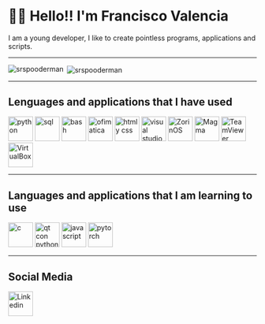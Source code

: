 # 🐻‍❄️ Hello!! I'm Francisco Valencia
I am a young developer, I like to create pointless programs, applications and scripts.

---

<p><img align="left" src="https://github-readme-stats.vercel.app/api/top-langs/?username=srspooderman&layout=compact&theme=dark" alt="srspooderman" /></p>

<p>&nbsp;<img align="center" src="https://github-readme-stats.vercel.app/api?username=srspooderman&show_icons=true&theme=dark" alt="srspooderman" /></p>


---

## Lenguages and applications that I have used
<p align="left">
    <a href="https://www.python.org/"><img src="https://upload.wikimedia.org/wikipedia/commons/thumb/c/c3/Python-logo-notext.svg/1024px-Python-logo-notext.svg.png" alt="python" width="50" height="50"></a>
    <a href="https://www.mysql.com/"><img src="https://1000marcas.net/wp-content/uploads/2020/11/MySQL-logo.png" alt="sql" height="50"></a>
    <a href="https://devdocs.io/bash/"><img src="https://linube.com/blog/wp-content/uploads/bash-logo.png" alt="bash" width="50" height="50"></a>
    <a href="https://www.office.com/"><img src="https://upload.wikimedia.org/wikipedia/commons/thumb/5/5f/Microsoft_Office_logo_%282019%E2%80%93present%29.svg/2048px-Microsoft_Office_logo_%282019%E2%80%93present%29.svg.png" alt="ofimatica" width="50" height="50"></a>
    <a href="https://www.w3.org/html/"><img src="https://upload.wikimedia.org/wikipedia/commons/thumb/1/10/CSS3_and_HTML5_logos_and_wordmarks.svg/2560px-CSS3_and_HTML5_logos_and_wordmarks.svg.png" alt="html y css" height="50"></a>
    <a href="https://code.visualstudio.com/"><img src="https://upload.wikimedia.org/wikipedia/commons/thumb/9/9a/Visual_Studio_Code_1.35_icon.svg/2048px-Visual_Studio_Code_1.35_icon.svg.png" alt="visual studio" width="50"></a>
    <a href="https://zorin.com/os/"><img src="https://upload.wikimedia.org/wikipedia/commons/1/14/Zorin_Logomark.svg" alt="ZorinOS" width="50"></a>
    <a href="https://magmafoundation.org/"><img src="https://pbs.twimg.com/profile_images/1511131238253441025/n2715Njt_400x400.jpg" alt="Magma" width="50"></a>
    <a href="https://www.teamviewer.com/es/"><img src="https://static.teamviewer.com/resources/2019/07/TeamViewer_Logo_512x512.png" alt="TeamViewer" width="50"></a>
    <a href="https://www.virtualbox.org/"><img src="https://upload.wikimedia.org/wikipedia/commons/d/d5/Virtualbox_logo.png?20150209215936" alt="VirtualBox" width="50"></a>
</p>

---

## Languages and applications that I am learning to use
<p align="left">
    <a href="https://www.w3schools.com/c/index.php"><img src="https://cdn.worldvectorlogo.com/logos/c-1.svg" alt="c" width="50"></a>
    <a href="https://www.qt.io/qt-for-python"><img src="https://upload.wikimedia.org/wikipedia/commons/thumb/e/e6/Python_and_Qt.svg/737px-Python_and_Qt.svg.png" alt="qt con python" width="50"></a>
    <a href="https://developer.mozilla.org/es/docs/Web/JavaScript"><img src="https://upload.wikimedia.org/wikipedia/commons/6/6a/JavaScript-logo.png" alt="javascript" width="50" height="50"></a>
    <a href="https://pytorch.org/"><img src="https://www.armadilloamarillo.com/wp-content/uploads/pytorch-logo.png" alt="pytorch" width="50"></a>
</p>

---

## Social Media
<p align="left">
    <a href="https://www.linkedin.com/in/francisco-valencia-esparraga-a97344212/"><img src="https://cdn-icons-png.flaticon.com/512/174/174857.png" alt="Linkedin" width="50"></a>
</p>
